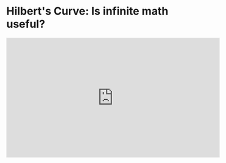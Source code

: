 # Hilbert's Curve: Is infinite math useful?

<iframe width="560" height="315" src="https://www.youtube.com/embed/3s7h2MHQtxc" frameborder="0" allow="accelerometer; autoplay; clipboard-write; encrypted-media; gyroscope; picture-in-picture" allowfullscreen></iframe>
